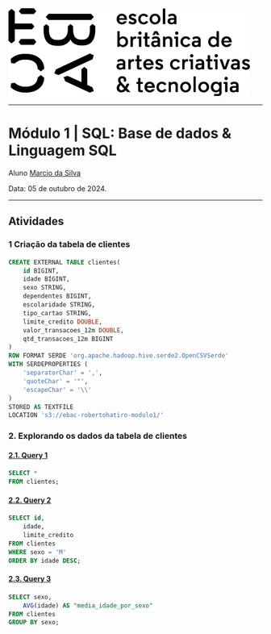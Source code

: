 <img src="https://raw.githubusercontent.com/marciolws/Curso_EBAC_Cientista_de_Dados/refs/heads/main/EBAC-media-utils/logo/newebac_logo_black_half.png" alt="ebac-logo">

---

# **Módulo 1** | SQL: Base de dados & Linguagem SQL

Aluno [Marcio da Silva](https://www.linkedin.com/in/marcio-d-silva/)<br>

Data: 05 de outubro de 2024.

---

## Atividades

### **1 Criação da tabela de clientes**

```sql
CREATE EXTERNAL TABLE clientes(
	id BIGINT,
	idade BIGINT,
	sexo STRING,
	dependentes BIGINT,
	escolaridade STRING,
	tipo_cartao STRING,
	limite_credito DOUBLE,
	valor_transacoes_12m DOUBLE,
	qtd_transacoes_12m BIGINT
)
ROW FORMAT SERDE 'org.apache.hadoop.hive.serde2.OpenCSVSerde'
WITH SERDEPROPERTIES (
	'separatorChar' = ',',
	'quoteChar' = '"',
	'escapeChar' = '\\'
)
STORED AS TEXTFILE
LOCATION 's3://ebac-robertohatiro-modulo1/'
```

### **2. Explorando os dados da tabela de clientes**

#### [**2.1. Query 1**](https://github.com/marciolws/Exercicios-SQL-para-Analise-de-Dados-EBAC/blob/main/Módulo%201%20-%20Base%20de%20dados%20%26%20Linguagem%20SQL/query_1.csv)
```sql
SELECT *
FROM clientes;
```

#### [**2.2. Query 2**](https://github.com/marciolws/Exercicios-SQL-para-Analise-de-Dados-EBAC/blob/main/Módulo%201%20-%20Base%20de%20dados%20%26%20Linguagem%20SQL/query_2.csv)
```sql
SELECT id,
	idade,
	limite_credito
FROM clientes
WHERE sexo = 'M'
ORDER BY idade DESC;
```

#### [**2.3. Query 3**](https://github.com/marciolws/Exercicios-SQL-para-Analise-de-Dados-EBAC/blob/main/Módulo%201%20-%20Base%20de%20dados%20%26%20Linguagem%20SQL/query_3.csv)
```sql
SELECT sexo,
	AVG(idade) AS "media_idade_por_sexo"
FROM clientes
GROUP BY sexo;
```

